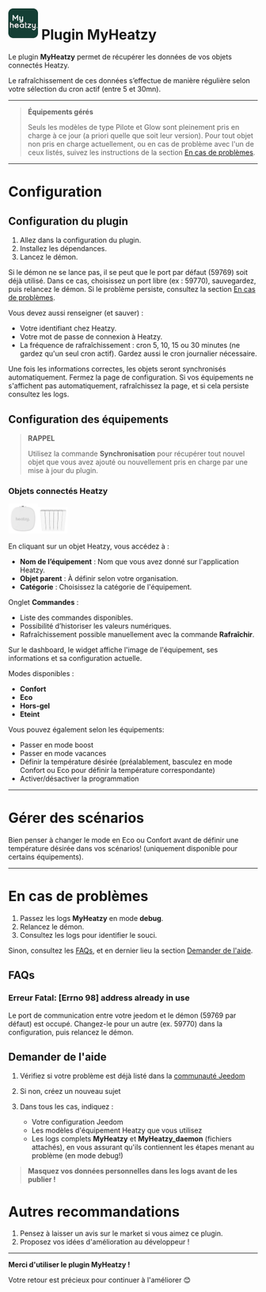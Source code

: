 # <img src="../images/MyHeatzy_icon.png" width="60"/> Plugin MyHeatzy

Le plugin **MyHeatzy** permet de récupérer les données de vos objets connectés Heatzy.

Le rafraîchissement de ces données s’effectue de manière régulière selon votre sélection du cron actif (entre 5 et 30mn).

---

> **Équipements gérés**
>
> Seuls les modèles de type Pilote et Glow sont pleinement pris en charge à ce jour (a priori quelle que soit leur version).
> Pour tout objet non pris en charge actuellement, ou en cas de problème avec l'un de ceux listés, suivez les instructions de la section [En cas de problèmes](#en-cas-de-problèmes).

---


# Configuration

## Configuration du plugin

1. Allez dans la configuration du plugin.
2. Installez les dépendances.
3. Lancez le démon.

Si le démon ne se lance pas, il se peut que le port par défaut (59769) soit déjà utilisé. Dans ce cas, choisissez un port libre (ex : 59770), sauvegardez, puis relancez le démon. Si le problème persiste, consultez la section [En cas de problèmes](#en-cas-de-problèmes).

Vous devez aussi renseigner (et sauver) :
- Votre identifiant chez Heatzy.
- Votre mot de passe de connexion à Heatzy.
- La fréquence de rafraîchissement : cron 5, 10, 15 ou 30 minutes (ne gardez qu'un seul cron actif). Gardez aussi le cron journalier nécessaire.

Une fois les informations correctes, les objets seront synchronisés automatiquement. Fermez la page de configuration. Si vos équipements ne s'affichent pas automatiquement, rafraîchissez la page, et si cela persiste consultez les logs.

## Configuration des équipements

> **RAPPEL**
>
> Utilisez la commande **Synchronisation** pour récupérer tout nouvel objet que vous avez ajouté ou nouvellement pris en charge par une mise à jour du plugin.

### Objets connectés Heatzy
<img src="../images/Pilote.png" width="60"/><img src="../images/Glow.png" width="60"/>

En cliquant sur un objet Heatzy, vous accédez à :

- **Nom de l’équipement** : Nom que vous avez donné sur l'application Heatzy.
- **Objet parent** : À définir selon votre organisation.
- **Catégorie** : Choisissez la catégorie de l'équipement.

Onglet **Commandes** :
- Liste des commandes disponibles.
- Possibilité d’historiser les valeurs numériques.
- Rafraîchissement possible manuellement avec la commande **Rafraîchir**.

Sur le dashboard, le widget affiche l'image de l'équipement, ses informations et sa configuration actuelle.

Modes disponibles :
- **Confort**
- **Eco**
- **Hors-gel** 
- **Eteint**

Vous pouvez également selon les équipements: 
- Passer en mode boost
- Passer en mode vacances
- Définir la température désirée (préalablement, basculez en mode Confort ou Eco pour définir la température correspondante)
- Activer/désactiver la programmation

---

# Gérer des scénarios

Bien penser à changer le mode en Eco ou Confort avant de définir une température désirée dans vos scénarios! (uniquement disponible pour certains équipements).

---

# En cas de problèmes

1. Passez les logs **MyHeatzy** en mode **debug**.
2. Relancez le démon.
3. Consultez les logs pour identifier le souci.

Sinon, consultez les [FAQs](#faqs), et en dernier lieu la section [Demander de l'aide](#demander-de-laide).

## FAQs

### Erreur Fatal: [Errno 98] address already in use

Le port de communication entre votre jeedom et le démon (59769 par défaut) est occupé. Changez-le pour un autre (ex. 59770) dans la configuration, puis relancez le démon.

## Demander de l'aide

1. Vérifiez si votre problème est déjà listé dans la [communauté Jeedom](https://community.jeedom.com/tag/plugin-myheatzy)

2. Si non, créez un nouveau sujet

3. Dans tous les cas, indiquez :
   - Votre configuration Jeedom
   - Les modèles d'équipement Heatzy que vous utilisez
   - Les logs complets **MyHeatzy** et **MyHeatzy_daemon** (fichiers attachés), en vous assurant qu'ils contiennent les étapes menant au problème (en mode debug!)

> **Masquez vos données personnelles dans les logs avant de les publier !**

# Autres recommandations

1. Pensez à laisser un avis sur le market si vous aimez ce plugin.
2. Proposez vos idées d'amélioration au développeur !

---

**Merci d'utiliser le plugin MyHeatzy !**

Votre retour est précieux pour continuer à l'améliorer 😊
